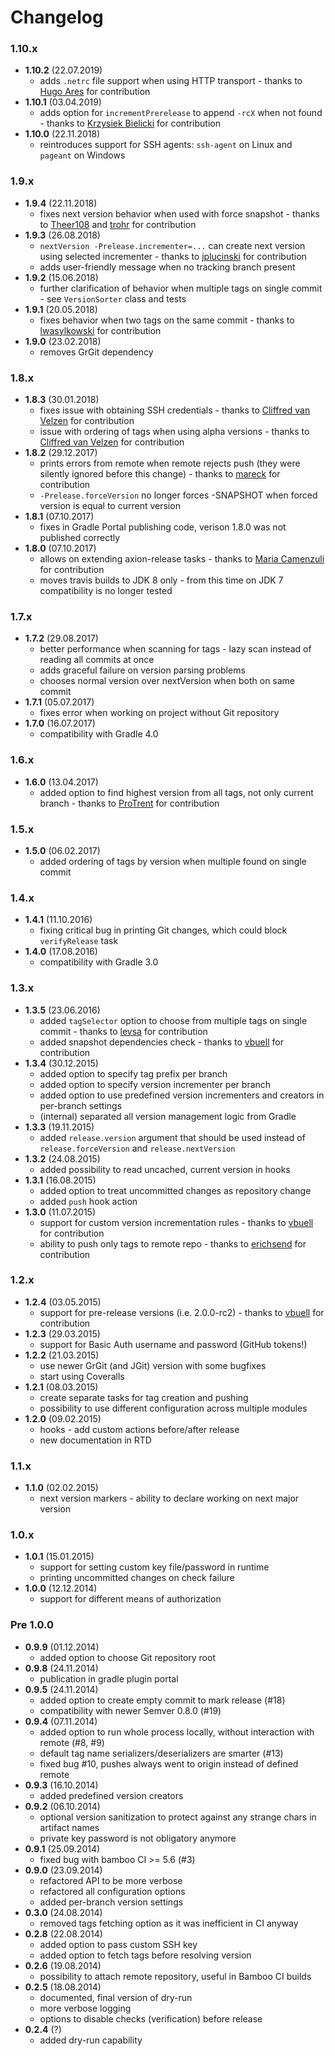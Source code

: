 # Changelog

### 1.10.x

* **1.10.2** (22.07.2019)
    * adds `.netrc` file support when using HTTP transport - thanks to [Hugo Ares](https://github.com/hugares) for contribution
* **1.10.1** (03.04.2019)
    * adds option for `incrementPrerelease` to append `-rcX` when not found - thanks to [Krzysiek Bielicki](https://github.com/krzysiekbielicki) for contribution
* **1.10.0** (22.11.2018)
    * reintroduces support for SSH agents: `ssh-agent` on Linux and `pageant` on Windows

### 1.9.x

* **1.9.4** (22.11.2018)
    * fixes next version behavior when used with force snapshot - thanks to [Theer108](https://github.com/Theer108) and [trohr](https://github.com/trohr) for contribution
* **1.9.3** (26.08.2018)
    * `nextVersion -Prelease.incrementer=...` can create next version using selected incrementer - thanks to [jplucinski](https://github.com/jplucinski) for contribution
    * adds user-friendly message when no tracking branch present
* **1.9.2** (15.06.2018)
    * further clarification of behavior when multiple tags on single commit - see `VersionSorter` class and tests
* **1.9.1** (20.05.2018)
    * fixes behavior when two tags on the same commit - thanks to [lwasylkowski](https://github.com/lwasylkowski) for contribution
* **1.9.0** (23.02.2018)
    * removes GrGit dependency

### 1.8.x

* **1.8.3** (30.01.2018)
    * fixes issue with obtaining SSH credentials - thanks to [Cliffred van Velzen](https://github.com/cliffred) for contribution
    * issue with ordering of tags when using alpha versions - thanks to [Cliffred van Velzen](https://github.com/cliffred) for contribution
* **1.8.2** (29.12.2017)
    * prints errors from remote when remote rejects push (they were silently ignored before this change) - thanks to [mareck](https://github.com/mareckmareck) for contribution
    * `-Prelease.forceVersion` no longer forces -SNAPSHOT when forced version is equal to current version
* **1.8.1** (07.10.2017)
    * fixes in Gradle Portal publishing code, verison 1.8.0 was not published correctly
* **1.8.0** (07.10.2017)
    * allows on extending axion-release tasks - thanks to [Maria Camenzuli](https://github.com/maria-camenzuli) for contribution
    * moves travis builds to JDK 8 only - from this time on JDK 7 compatibility is no longer tested

### 1.7.x

* **1.7.2** (29.08.2017)
    * better performance when scanning for tags - lazy scan instead of reading all commits at once
    * adds graceful failure on version parsing problems
    * chooses normal version over nextVersion when both on same commit
* **1.7.1** (05.07.2017)
    * fixes error when working on project without Git repository
* **1.7.0** (16.07.2017)
    * compatibility with Gradle 4.0

### 1.6.x

* **1.6.0** (13.04.2017)
    * added option to find highest version from all tags, not only current branch - thanks to [ProTrent](https://github.com/ProTrent) for contribution

### 1.5.x

* **1.5.0** (06.02.2017)
    * added ordering of tags by version when multiple found on single commit

### 1.4.x

* **1.4.1** (11.10.2016)
    * fixing critical bug in printing Git changes, which could block `verifyRelease` task
* **1.4.0** (17.08.2016)
    * compatibility with Gradle 3.0

### 1.3.x

* **1.3.5** (23.06.2016)
    * added `tagSelector` option to choose from multiple tags on single commit - thanks to [levsa](https://github.com/levsa) for contribution
    * added snapshot dependencies check - thanks to [vbuell](https://github.com/vbuell) for contribution
* **1.3.4** (30.12.2015)
    * added option to specify tag prefix per branch
    * added option to specify version incrementer per branch
    * added option to use predefined version incrementers and creators in per-branch settings
    * (internal) separated all version management logic from Gradle
* **1.3.3** (19.11.2015)
    * added `release.version` argument that should be used instead of `release.forceVersion` and `release.nextVersion`
* **1.3.2** (24.08.2015)
    * added possibility to read uncached, current version in hooks
* **1.3.1** (16.08.2015)
    * added option to treat uncommitted changes as repository change
    * added `push` hook action
* **1.3.0** (11.07.2015)
    * support for custom version incrementation rules - thanks to [vbuell](https://github.com/vbuell) for contribution
    * ability to push only tags to remote repo - thanks to [erichsend](https://github.com/erichsend) for contribution

### 1.2.x

* **1.2.4** (03.05.2015)
    * support for pre-release versions (i.e. 2.0.0-rc2) - thanks to [vbuell](https://github.com/vbuell) for contribution
* **1.2.3** (29.03.2015)
    * support for Basic Auth username and password (GitHub tokens!)
* **1.2.2** (21.03.2015)
    * use newer GrGit (and JGit) version with some bugfixes
    * start using Coveralls
* **1.2.1** (08.03.2015)
    * create separate tasks for tag creation and pushing
    * possibility to use different configuration across multiple modules
* **1.2.0** (09.02.2015)
    * hooks - add custom actions before/after release
    * new documentation in RTD

### 1.1.x

* **1.1.0** (02.02.2015)
    * next version markers - ability to declare working on next major version

### 1.0.x

* **1.0.1** (15.01.2015)
    * support for setting custom key file/password in runtime
    * printing uncommitted changes on check failure
* **1.0.0** (12.12.2014)
    * support for different means of authorization

### Pre 1.0.0

* **0.9.9** (01.12.2014)
    * added option to choose Git repository root
* **0.9.8** (24.11.2014)
    * publication in gradle plugin portal
* **0.9.5** (24.11.2014)
    * added option to create empty commit to mark release (#18)
    * compatibility with newer Semver 0.8.0 (#19)
* **0.9.4** (07.11.2014)
    * added option to run whole process locally, without interaction with remote (#8, #9)
    * default tag name serializers/deserializers are smarter (#13)
    * fixed bug #10, pushes always went to origin instead of defined remote
* **0.9.3** (16.10.2014)
    * added predefined version creators
* **0.9.2** (06.10.2014)
    * optional version sanitization to protect against any strange chars in artifact names
    * private key password is not obligatory anymore
* **0.9.1** (25.09.2014)
    * fixed bug with bamboo CI >= 5.6 (#3)
* **0.9.0** (23.09.2014)
    * refactored API to be more verbose
    * refactored all configuration options
    * added per-branch version settings
* **0.3.0** (24.08.2014)
    * removed tags fetching option as it was inefficient in CI anyway
* **0.2.8** (22.08.2014)
    * added option to pass custom SSH key
    * added option to fetch tags before resolving version
* **0.2.6** (19.08.2014)
    * possibility to attach remote repository, useful in Bamboo CI builds
* **0.2.5** (18.08.2014)
    * documented, final version of dry-run
    * more verbose logging
    * options to disable checks (verification) before release
* **0.2.4** (?)
    * added dry-run capability
